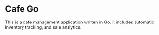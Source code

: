 # Cafe Go

This is a cafe management application written in Go.  It includes automatic inventory tracking, and sale analytics.
